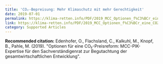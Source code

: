 ```yaml
---
title: 'CO₂-Bepreisung: Mehr Klimaschutz mit mehr Gerechtigkeit'
date: 2019-07-01
permalink: https://klima-retten.info/PDF/2019_MCC_Optionen_f%C3%BCr_eine_CO2-Preisreform_final.pdf
link: https://klima-retten.info/PDF/2019_MCC_Optionen_f%C3%BCr_eine_CO2-Preisreform_final.pdf
category: Supported Articles
---
```


**Recommended citation:**
Edenhofer, O., Flachsland, C., Kalkuhl, M., Knopf, B., Pahle, M. (2019). &quot;Optionen für eine CO₂-Preisreform: MCC-PIK-Expertise für den Sachverständigenrat zur Begutachtung der gesamtwirtschaftlichen Entwicklung&quot;.
